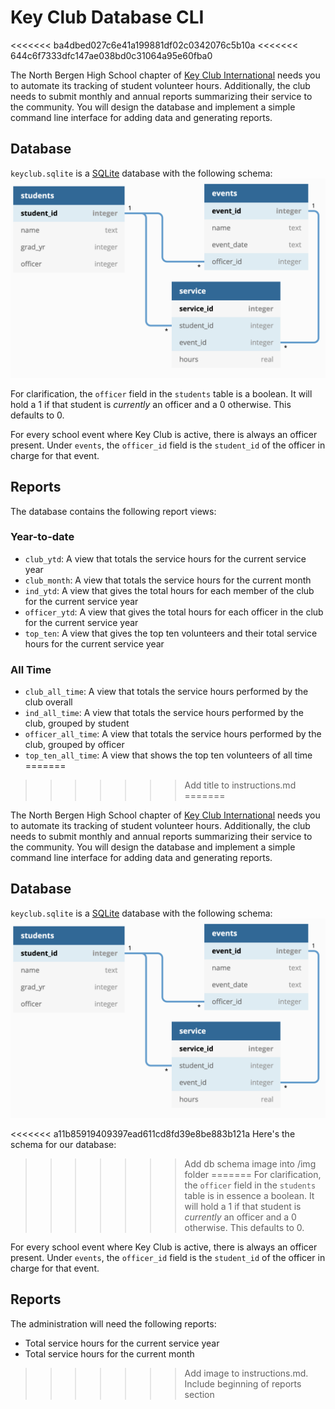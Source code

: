 # Key Club Database CLI
<<<<<<< ba4dbed027c6e41a199881df02c0342076c5b10a
<<<<<<< 644c6f7333dfc147ae038bd0c31064a95e60fba0

The North Bergen High School chapter of [Key Club International](https://www.keyclub.org/) needs you to automate
its tracking of student volunteer hours. Additionally, the club needs to submit monthly and annual reports summarizing their service to the community. You will design the database and implement a simple command line interface for adding data and generating reports.

## Database
`keyclub.sqlite` is a [SQLite](https://sqlite.org) database with the following schema:
![keyclub.sqlite schema](img/kc_schema.png)

For clarification, the `officer` field in the `students` table is a boolean. It will hold a 1 if that student is *currently* an officer and a 0 otherwise. This defaults to 0.

For every school event where Key Club is active, there is always an officer present. Under `events`, the `officer_id` field is the `student_id` of the officer in charge for that event.

## Reports
The database contains the following report views:
### Year-to-date
- `club_ytd`: A view that totals the service hours for the current service year
- `club_month`: A view that totals the service hours for the current month 
- `ind_ytd`: A view that gives the total hours for each member of the club for the current service year
- `officer_ytd`: A view that gives the total hours for each officer in the club for the current service year
- `top_ten`: A view that gives the top ten volunteers and their total service hours for the current service year
### All Time
- `club_all_time`: A view that totals the service hours performed by the club overall
- `ind_all_time`: A view that totals the service hours performed by the club, grouped by student
- `officer_all_time`: A view that totals the service hours performed by the club, grouped by officer
- `top_ten_all_time`: A view that shows the top ten volunteers of all time
=======
>>>>>>> Add title to instructions.md
=======

The North Bergen High School chapter of [Key Club International](https://www.keyclub.org/) needs you to automate
its tracking of student volunteer hours. Additionally, the club needs to submit monthly and annual reports summarizing their service to the community. You will design the database and implement a simple command line interface for adding data and generating reports.

## Database
`keyclub.sqlite` is a [SQLite](https://sqlite.org) database with the following schema:
![keyclub.sqlite schema](img/kc_schema.png)

<<<<<<< a11b85919409397ead611cd8fd39e8be883b121a
Here's the schema for our database:
>>>>>>> Add db schema image into /img folder
=======
For clarification, the `officer` field in the `students` table is in essence a boolean. It will hold a 1 if that student is *currently* an officer and a 0 otherwise. This defaults to 0.

For every school event where Key Club is active, there is always an officer present. Under `events`, the `officer_id` field is the `student_id` of the officer in charge for that event.

## Reports
The administration will need the following reports:
* Total service hours for the current service year
* Total service hours for the current month
>>>>>>> Add image to instructions.md. Include beginning of reports section
